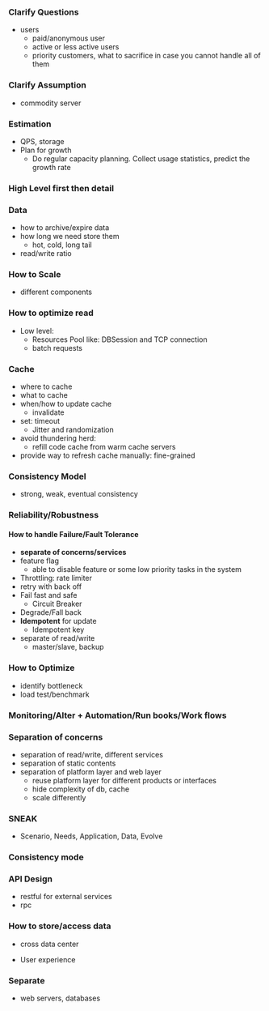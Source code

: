 
### Clarify Questions
- users
  - paid/anonymous user
  - active or less active users
  - priority customers, what to sacrifice in case you cannot handle all of them
### Clarify Assumption
- commodity server


### Estimation
- QPS, storage
- Plan for growth
  - Do regular capacity planning. Collect usage statistics, predict the growth rate

### High Level first then detail

### Data
- how to archive/expire data
- how long we need store them
  - hot, cold, long tail
- read/write ratio
### How to Scale
- different components

### How to optimize read
- Low level:
  - Resources Pool like: DBSession and TCP connection
  - batch requests

### Cache
- where to cache
- what to cache
- when/how to update cache
  - invalidate
- set: timeout
  - Jitter and randomization
- avoid thundering herd:
  - refill code cache from warm cache servers
- provide way to refresh cache manually: fine-grained

### Consistency Model
- strong, weak, eventual consistency
### **Reliability/Robustness**
#### How to handle Failure/Fault Tolerance
- **separate of concerns/services**
- feature flag
  - able to disable feature or some low priority tasks in the system
- Throttling: rate limiter
- retry with back off
- Fail fast and safe
  - Circuit Breaker
- Degrade/Fall back
- **Idempotent** for update
  - Idempotent key
- separate of read/write
  - master/slave, backup

### How to Optimize
- identify bottleneck
- load test/benchmark

### Monitoring/Alter + Automation/Run books/Work flows

### Separation of concerns
- separation of read/write, different services
- separation of static contents
- separation of platform layer and web layer
  - reuse platform layer for different products or interfaces
  - hide complexity of db, cache
  - scale differently
### SNEAK
- Scenario, Needs, Application, Data, Evolve




### Consistency mode

### API Design
- restful for external services
- rpc


### How to store/access data
- cross data center


- User experience

### Separate
- web servers, databases
